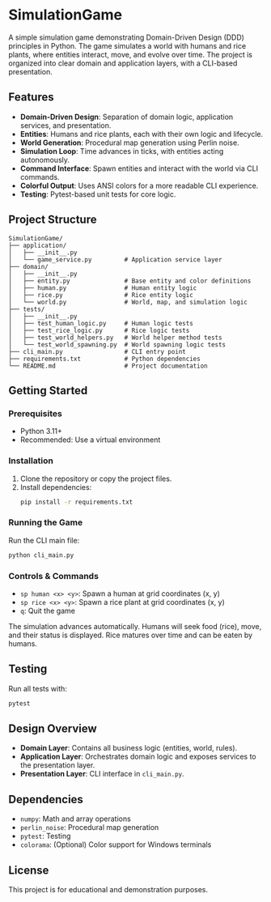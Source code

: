 # SimulationGame

A simple simulation game demonstrating Domain-Driven Design (DDD) principles in Python. The game simulates a world with humans and rice plants, where entities interact, move, and evolve over time. The project is organized into clear domain and application layers, with a CLI-based presentation.

## Features

- **Domain-Driven Design**: Separation of domain logic, application services, and presentation.
- **Entities**: Humans and rice plants, each with their own logic and lifecycle.
- **World Generation**: Procedural map generation using Perlin noise.
- **Simulation Loop**: Time advances in ticks, with entities acting autonomously.
- **Command Interface**: Spawn entities and interact with the world via CLI commands.
- **Colorful Output**: Uses ANSI colors for a more readable CLI experience.
- **Testing**: Pytest-based unit tests for core logic.

## Project Structure

```
SimulationGame/
├── application/
│   ├── __init__.py
│   └── game_service.py         # Application service layer
├── domain/
│   ├── __init__.py
│   ├── entity.py               # Base entity and color definitions
│   ├── human.py                # Human entity logic
│   ├── rice.py                 # Rice entity logic
│   └── world.py                # World, map, and simulation logic
├── tests/
│   ├── __init__.py
│   ├── test_human_logic.py     # Human logic tests
│   ├── test_rice_logic.py      # Rice logic tests
│   ├── test_world_helpers.py   # World helper method tests
│   └── test_world_spawning.py  # World spawning logic tests
├── cli_main.py                 # CLI entry point
├── requirements.txt            # Python dependencies
└── README.md                   # Project documentation
```

## Getting Started

### Prerequisites

- Python 3.11+
- Recommended: Use a virtual environment

### Installation

1. Clone the repository or copy the project files.
2. Install dependencies:
   ```sh
   pip install -r requirements.txt
   ```

### Running the Game

Run the CLI main file:

```sh
python cli_main.py
```

### Controls & Commands

- `sp human <x> <y>`: Spawn a human at grid coordinates (x, y)
- `sp rice <x> <y>`: Spawn a rice plant at grid coordinates (x, y)
- `q`: Quit the game

The simulation advances automatically. Humans will seek food (rice), move, and their status is displayed. Rice matures over time and can be eaten by humans.

## Testing

Run all tests with:

```sh
pytest
```

## Design Overview

- **Domain Layer**: Contains all business logic (entities, world, rules).
- **Application Layer**: Orchestrates domain logic and exposes services to the presentation layer.
- **Presentation Layer**: CLI interface in `cli_main.py`.

## Dependencies

- `numpy`: Math and array operations
- `perlin_noise`: Procedural map generation
- `pytest`: Testing
- `colorama`: (Optional) Color support for Windows terminals

## License

This project is for educational and demonstration purposes.
